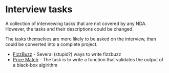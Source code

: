 # Interview tasks

A collection of interviewing tasks that are not covered by any
NDA. However, the tasks and their descriptions could be changed.

The tasks themselves are more likely to be asked on the interview,
than could be converted into a complete project.

- [FizzBuzz](fizzbuzz) - Several (stupid?) ways to write fizzbuzz
- [Price Match](price_match) - The task is to write a function that
  validates the output of a black-box algirithm
